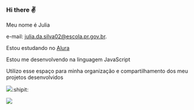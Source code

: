 ### Hi there :v:

Meu nome é Julia 

e-mail: julia.da.silva02@escola.pr.gov.br.

Estou estudando no [Alura](https://www.alura.com.br)

Estou me desenvolvendo na linguagem JavaScript

Utilizo esse espaço para minha organização e compartilhamento dos meu projetos desenvolvidos


[![](https://img.shields.io/badge/Instagram-E4405F?style=for-the-badge&logo=instagram&logoColor=white)](https://www.instagram.com/_juhsilvva/):shipit:

![](https://media.tenor.com/NQfq1liFH-8AAAAd/byuntear-sad.gif)

